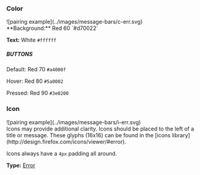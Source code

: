 ### Color

<div class="grid-2" markdown="1">
![pairing example](../images/message-bars/c-err.svg)

<div markdown="1">
**Background:** Red 60 `#d70022`

**Text:** White `#ffffff`

##### BUTTONS

Default: Red 70 `#a4000f`

Hover: Red 80 `#5a0002`

Pressed: Red 90 `#3e0200`
</div>
</div>

### Icon

<div class="grid-2" markdown="1">
![pairing example](../images/message-bars/i-err.svg)

<div markdown="1">
Icons may provide additional clarity. Icons should be placed to the left of a title or message. These glyphs (16x16) can be found in the [icons library](http://design.firefox.com/icons/viewer/#error).

Icons always have a `4px` padding all around.

**Type:** [Error](http://design.firefox.com/icons/viewer/#error)
</div>
</div>